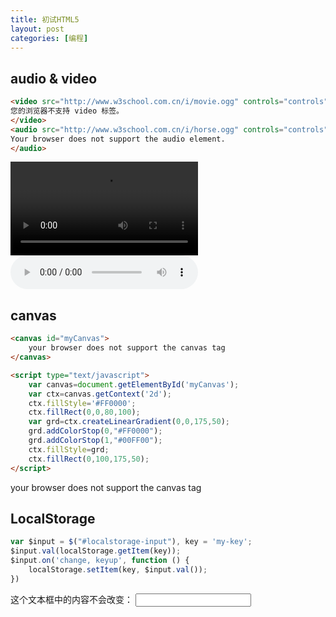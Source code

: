 ```yaml
---
title: 初试HTML5
layout: post
categories: [编程]
---
```


## audio & video
    
```html
<video src="http://www.w3school.com.cn/i/movie.ogg" controls="controls">
您的浏览器不支持 video 标签。
</video>
<audio src="http://www.w3school.com.cn/i/horse.ogg" controls="controls">
Your browser does not support the audio element.
</audio>
``` 

<div class="center-example">
    <video src="http://www.w3school.com.cn/i/movie.ogg" controls="controls">
    您的浏览器不支持 video 标签。
    </video>
    <audio src="http://www.w3school.com.cn/i/horse.ogg" controls="controls">
    Your browser does not support the audio element.
    </audio>
</div>

## canvas

```html
<canvas id="myCanvas">
    your browser does not support the canvas tag 
</canvas>

<script type="text/javascript">
    var canvas=document.getElementById('myCanvas');
    var ctx=canvas.getContext('2d');
    ctx.fillStyle='#FF0000';
    ctx.fillRect(0,0,80,100);
    var grd=ctx.createLinearGradient(0,0,175,50);
    grd.addColorStop(0,"#FF0000");
    grd.addColorStop(1,"#00FF00");
    ctx.fillStyle=grd;
    ctx.fillRect(0,100,175,50);
</script>
```

<div class="center-example">
    <canvas id="myCanvas" class="align-center">
        your browser does not support the canvas tag 
    </canvas>
</div>

<script type="text/javascript">
    var canvas=document.getElementById('myCanvas');
    var ctx=canvas.getContext('2d');
    ctx.fillStyle='#FF0000';
    ctx.fillRect(0,0,80,100);
    var grd=ctx.createLinearGradient(0,0,175,50);
    grd.addColorStop(0,"#FF0000");
    grd.addColorStop(1,"#00FF00");
    ctx.fillStyle=grd;
    ctx.fillRect(0,100,175,50);
</script>

## LocalStorage

```js
var $input = $("#localstorage-input"), key = 'my-key';
$input.val(localStorage.getItem(key));
$input.on('change, keyup', function () {
    localStorage.setItem(key, $input.val());
})
```

<div class="example">
    <div class="form-group">
        <label class="control-label">这个文本框中的内容不会改变：</label>
        <input id="localstorage-input" type="text" class="form-control">
    </div>
</div>
<script type="text/javascript">
    var $input = $("#localstorage-input"), key = 'my-key';
    $input.val(localStorage.getItem(key));
    $input.on('change, keyup', function () {
        localStorage.setItem(key, $input.val());
    })
</script>